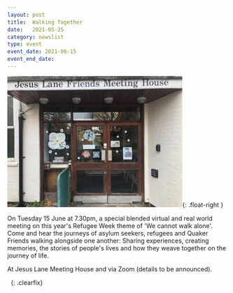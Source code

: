 ```yaml
---
layout: post
title:  Walking Together
date:   2021-05-25
category: newslist
type: event
event_date: 2021-06-15
event_end_date:
---
```


![Jesus Lane Friends Meeting House](/images/2021-06-15-friends-meeting-house.jpg){: .float-right }

On Tuesday 15 June at 7.30pm, a special blended virtual and real world meeting on this year's Refugee Week theme of 'We cannot walk alone'. Come and hear the journeys of asylum seekers, refugees and Quaker Friends walking alongside one another: Sharing experiences, creating memories, the stories of people's lives and how they weave together on the journey of life.

At Jesus Lane Meeting House and via Zoom (details to be announced).

&nbsp;
{: .clearfix}
